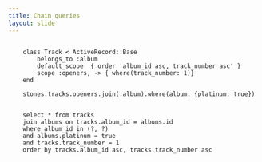 ```yaml
---
title: Chain queries
layout: slide
---
```

<pre><code class="ruby">
	class Track < ActiveRecord::Base
	    belongs_to :album
        default_scope  { order 'album_id asc, track_number asc' }
        scope :openers, -> { where(track_number: 1)}
	end

	stones.tracks.openers.join(:album).where(album: {platinum: true})
</code></pre>
<pre><code class="sql">
	select * from tracks 
	join albums on tracks.album_id = albums.id
	where album_id in (?, ?)
	and albums.platinum = true
	and tracks.track_number = 1
	order by tracks.album_id asc, tracks.track_number asc
</code></pre>